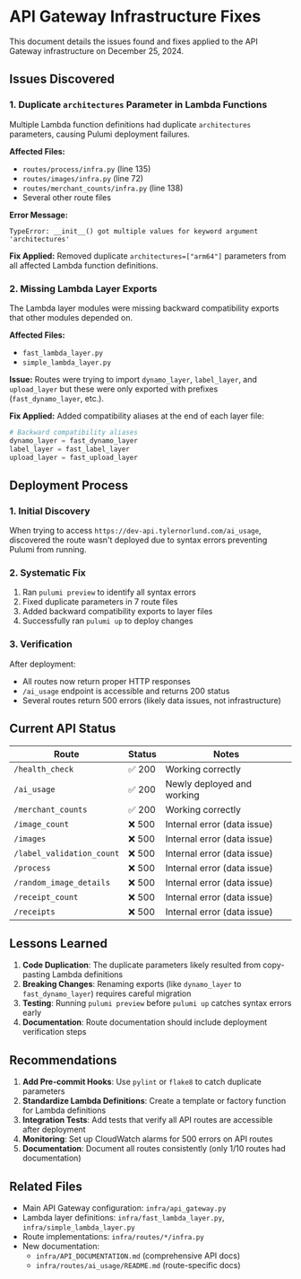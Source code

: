 # API Gateway Infrastructure Fixes

This document details the issues found and fixes applied to the API Gateway infrastructure on December 25, 2024.

## Issues Discovered

### 1. Duplicate `architectures` Parameter in Lambda Functions

Multiple Lambda function definitions had duplicate `architectures` parameters, causing Pulumi deployment failures.

**Affected Files:**
- `routes/process/infra.py` (line 135)
- `routes/images/infra.py` (line 72)
- `routes/merchant_counts/infra.py` (line 138)
- Several other route files

**Error Message:**
```
TypeError: __init__() got multiple values for keyword argument 'architectures'
```

**Fix Applied:**
Removed duplicate `architectures=["arm64"]` parameters from all affected Lambda function definitions.

### 2. Missing Lambda Layer Exports

The Lambda layer modules were missing backward compatibility exports that other modules depended on.

**Affected Files:**
- `fast_lambda_layer.py`
- `simple_lambda_layer.py`

**Issue:**
Routes were trying to import `dynamo_layer`, `label_layer`, and `upload_layer` but these were only exported with prefixes (`fast_dynamo_layer`, etc.).

**Fix Applied:**
Added compatibility aliases at the end of each layer file:
```python
# Backward compatibility aliases
dynamo_layer = fast_dynamo_layer
label_layer = fast_label_layer
upload_layer = fast_upload_layer
```

## Deployment Process

### 1. Initial Discovery
When trying to access `https://dev-api.tylernorlund.com/ai_usage`, discovered the route wasn't deployed due to syntax errors preventing Pulumi from running.

### 2. Systematic Fix
1. Ran `pulumi preview` to identify all syntax errors
2. Fixed duplicate parameters in 7 route files
3. Added backward compatibility exports to layer files
4. Successfully ran `pulumi up` to deploy changes

### 3. Verification
After deployment:
- All routes now return proper HTTP responses
- `/ai_usage` endpoint is accessible and returns 200 status
- Several routes return 500 errors (likely data issues, not infrastructure)

## Current API Status

| Route | Status | Notes |
|-------|--------|-------|
| `/health_check` | ✅ 200 | Working correctly |
| `/ai_usage` | ✅ 200 | Newly deployed and working |
| `/merchant_counts` | ✅ 200 | Working correctly |
| `/image_count` | ❌ 500 | Internal error (data issue) |
| `/images` | ❌ 500 | Internal error (data issue) |
| `/label_validation_count` | ❌ 500 | Internal error (data issue) |
| `/process` | ❌ 500 | Internal error (data issue) |
| `/random_image_details` | ❌ 500 | Internal error (data issue) |
| `/receipt_count` | ❌ 500 | Internal error (data issue) |
| `/receipts` | ❌ 500 | Internal error (data issue) |

## Lessons Learned

1. **Code Duplication**: The duplicate parameters likely resulted from copy-pasting Lambda definitions
2. **Breaking Changes**: Renaming exports (like `dynamo_layer` to `fast_dynamo_layer`) requires careful migration
3. **Testing**: Running `pulumi preview` before `pulumi up` catches syntax errors early
4. **Documentation**: Route documentation should include deployment verification steps

## Recommendations

1. **Add Pre-commit Hooks**: Use `pylint` or `flake8` to catch duplicate parameters
2. **Standardize Lambda Definitions**: Create a template or factory function for Lambda definitions
3. **Integration Tests**: Add tests that verify all API routes are accessible after deployment
4. **Monitoring**: Set up CloudWatch alarms for 500 errors on API routes
5. **Documentation**: Document all routes consistently (only 1/10 routes had documentation)

## Related Files

- Main API Gateway configuration: `infra/api_gateway.py`
- Lambda layer definitions: `infra/fast_lambda_layer.py`, `infra/simple_lambda_layer.py`
- Route implementations: `infra/routes/*/infra.py`
- New documentation:
  - `infra/API_DOCUMENTATION.md` (comprehensive API docs)
  - `infra/routes/ai_usage/README.md` (route-specific docs)
